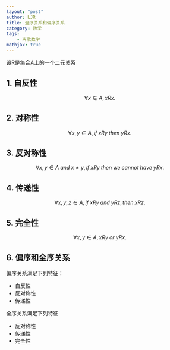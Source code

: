 ```yaml
---
layout: "post"
author: LJR
title: 全序关系和偏序关系
category: 数学
tags:
    - 离散数学
mathjax: true
---
```


设R是集合A上的一个二元关系

## 1. 自反性

$$\forall x \in A, xRx.$$

## 2. 对称性

$$\forall x,y \in A, if\;xRy\;then\;yRx.$$

## 3. 反对称性

$$\forall x,y \in A\;and\;x\not ={y}, if\;xRy\;then\;we\;cannot\;have\;yRx.$$

## 4. 传递性

$$\forall x,y,z \in A, if\;xRy\;and\;yRz, then\;xRz.$$

## 5. 完全性

$$\forall x,y \in A, xRy\;or\;yRx.$$

## 6. 偏序和全序关系

偏序关系满足下列特征：

+ 自反性
+ 反对称性
+ 传递性

全序关系满足下列特征

+ 反对称性
+ 传递性
+ 完全性
